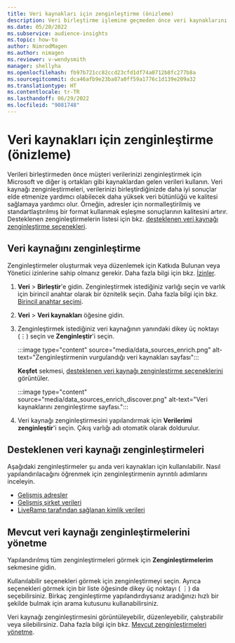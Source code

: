 ```yaml
---
title: Veri kaynakları için zenginleştirme (önizleme)
description: Veri birleştirme işlemine geçmeden önce veri kaynaklarını zenginleştirin.
ms.date: 05/20/2022
ms.subservice: audience-insights
ms.topic: how-to
author: NimrodMagen
ms.author: nimagen
ms.reviewer: v-wendysmith
manager: shellyha
ms.openlocfilehash: fb97b721cc82ccd23cfd1df74a0712b8fc277b8a
ms.sourcegitcommit: dca46afb9e23ba87a0ff59a1776c1d139e209a32
ms.translationtype: HT
ms.contentlocale: tr-TR
ms.lasthandoff: 06/29/2022
ms.locfileid: "9081748"
---
```

# <a name="enrichment-for-data-sources-preview"></a>Veri kaynakları için zenginleştirme (önizleme)

Verileri birleştirmeden önce müşteri verilerinizi zenginleştirmek için Microsoft ve diğer iş ortakları gibi kaynaklardan gelen verileri kullanın. Veri kaynağı zenginleştirmeleri, verilerinizi birleştirdiğinizde daha iyi sonuçlar elde etmenize yardımcı olabilecek daha yüksek veri bütünlüğü ve kalitesi sağlamaya yardımcı olur. Örneğin, adresler için normalleştirilmiş ve standartlaştırılmış bir format kullanmak eşleşme sonuçlarının kalitesini artırır. Desteklenen zenginleştirmelerin listesi için bkz. [desteklenen veri kaynağı zenginleştirme seçenekleri](#supported-data-source-enrichments).

## <a name="enrich-a-data-source"></a>Veri kaynağını zenginleştirme

Zenginleştirmeler oluşturmak veya düzenlemek için Katkıda Bulunan veya Yönetici izinlerine sahip olmanız gerekir. Daha fazla bilgi için bkz. [İzinler](permissions.md).  

1. **Veri** > **Birleştir**'e gidin. Zenginleştirmek istediğiniz varlığı seçin ve varlık için birincil anahtar olarak bir öznitelik seçin. Daha fazla bilgi için bkz. [Birincil anahtar seçimi](map-entities.md#select-primary-key-and-semantic-type-for-attributes).

1. **Veri** > **Veri kaynakları** öğesine gidin.

1. Zenginleştirmek istediğiniz veri kaynağının yanındaki dikey üç noktayı (&vellip;) seçin ve **Zenginleştir**'i seçin.

   :::image type="content" source="media/data_sources_enrich.png" alt-text="Zenginleştirmenin vurgulandığı veri kaynakları sayfası":::

   **Keşfet** sekmesi, [desteklenen veri kaynağı zenginleştirme seçeneklerini](#supported-data-source-enrichments) görüntüler.

   :::image type="content" source="media/data_sources_enrich_discover.png" alt-text="Veri kaynaklarını zenginleştirme sayfası.":::

1. Veri kaynağı zenginleştirmesini yapılandırmak için **Verilerimi zenginleştir**'i seçin. Çıkış varlığı adı otomatik olarak doldurulur.

## <a name="supported-data-source-enrichments"></a>Desteklenen veri kaynağı zenginleştirmeleri

Aşağıdaki zenginleştirmeler şu anda veri kaynakları için kullanılabilir. Nasıl yapılandırılacağını öğrenmek için zenginleştirmenin ayrıntılı adımlarını inceleyin.

- [Gelişmiş adresler](enrichment-enhanced-addresses.md)
- [Gelişmiş şirket verileri](enrichment-enhanced-company-data.md)
- [LiveRamp tarafından sağlanan kimlik verileri](enrichment-liveramp.md)

## <a name="manage-existing-data-source-enrichments"></a>Mevcut veri kaynağı zenginleştirmelerini yönetme

Yapılandırılmış tüm zenginleştirmeleri görmek için **Zenginleştirmelerim** sekmesine gidin.

Kullanılabilir seçenekleri görmek için zenginleştirmeyi seçin. Ayrıca seçenekleri görmek için bir liste öğesinde dikey üç noktayı ( &vellip;) da seçebilirsiniz. Birkaç zenginleştirme yapılandırdıysanız aradığınızı hızlı bir şekilde bulmak için arama kutusunu kullanabilirsiniz.

Veri kaynağı zenginleştirmesini görüntüleyebilir, düzenleyebilir, çalıştırabilir veya silebilirsiniz. Daha fazla bilgi için bkz. [Mevcut zenginleştirmeleri yönetme](enrichment-hub.md).

